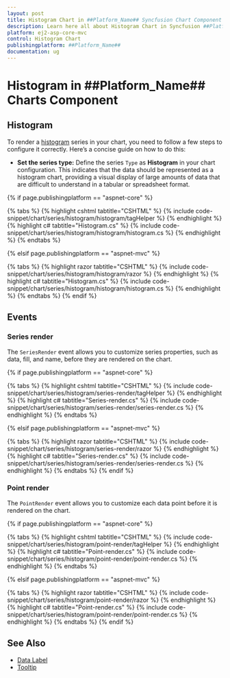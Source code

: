 ```yaml
---
layout: post
title: Histogram Chart in ##Platform_Name## Syncfusion Chart Component
description: Learn here all about Histogram Chart in Syncfusion ##Platform_Name## Chart component of Syncfusion Essential JS 2 and more.
platform: ej2-asp-core-mvc
control: Histogram Chart
publishingplatform: ##Platform_Name##
documentation: ug
---
```



# Histogram in ##Platform_Name## Charts Component

## Histogram

To render a [histogram](https://www.syncfusion.com/aspnet-core-ui-controls/charts/chart-types/histogram-chart) series in your chart, you need to follow a few steps to configure it correctly. Here’s a concise guide on how to do this:

* **Set the series type:** Define the series `Type` as **Histogram** in your chart configuration. This indicates that the data should be represented as a histogram chart, providing a visual display of large amounts of data that are difficult to understand in a tabular or spreadsheet format.

{% if page.publishingplatform == "aspnet-core" %}

{% tabs %}
{% highlight cshtml tabtitle="CSHTML" %}
{% include code-snippet/chart/series/histogram/histogram/tagHelper %}
{% endhighlight %}
{% highlight c# tabtitle="Histogram.cs" %}
{% include code-snippet/chart/series/histogram/histogram/histogram.cs %}
{% endhighlight %}
{% endtabs %}

{% elsif page.publishingplatform == "aspnet-mvc" %}

{% tabs %}
{% highlight razor tabtitle="CSHTML" %}
{% include code-snippet/chart/series/histogram/histogram/razor %}
{% endhighlight %}
{% highlight c# tabtitle="Histogram.cs" %}
{% include code-snippet/chart/series/histogram/histogram/histogram.cs %}
{% endhighlight %}
{% endtabs %}
{% endif %}

## Events

### Series render

The `SeriesRender` event allows you to customize series properties, such as data, fill, and name, before they are rendered on the chart.

{% if page.publishingplatform == "aspnet-core" %}

{% tabs %}
{% highlight cshtml tabtitle="CSHTML" %}
{% include code-snippet/chart/series/histogram/series-render/tagHelper %}
{% endhighlight %}
{% highlight c# tabtitle="Series-render.cs" %}
{% include code-snippet/chart/series/histogram/series-render/series-render.cs %}
{% endhighlight %}
{% endtabs %}

{% elsif page.publishingplatform == "aspnet-mvc" %}

{% tabs %}
{% highlight razor tabtitle="CSHTML" %}
{% include code-snippet/chart/series/histogram/series-render/razor %}
{% endhighlight %}
{% highlight c# tabtitle="Series-render.cs" %}
{% include code-snippet/chart/series/histogram/series-render/series-render.cs %}
{% endhighlight %}
{% endtabs %}
{% endif %}

### Point render

The `PointRender` event allows you to customize each data point before it is rendered on the chart.

{% if page.publishingplatform == "aspnet-core" %}

{% tabs %}
{% highlight cshtml tabtitle="CSHTML" %}
{% include code-snippet/chart/series/histogram/point-render/tagHelper %}
{% endhighlight %}
{% highlight c# tabtitle="Point-render.cs" %}
{% include code-snippet/chart/series/histogram/point-render/point-render.cs %}
{% endhighlight %}
{% endtabs %}

{% elsif page.publishingplatform == "aspnet-mvc" %}

{% tabs %}
{% highlight razor tabtitle="CSHTML" %}
{% include code-snippet/chart/series/histogram/point-render/razor %}
{% endhighlight %}
{% highlight c# tabtitle="Point-render.cs" %}
{% include code-snippet/chart/series/histogram/point-render/point-render.cs %}
{% endhighlight %}
{% endtabs %}
{% endif %}

## See Also

* [Data Label](../data-labels)
* [Tooltip](../tool-tip)